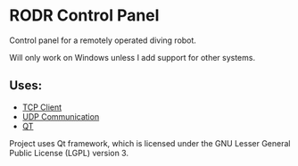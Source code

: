# RODR Control Panel
Control panel for a remotely operated diving robot.

Will only work on Windows unless I add support for other systems.

## Uses:
 - [TCP Client](https://github.com/ReQ1600/rodr-tcp-client)
 - [UDP Communication](https://github.com/ReQ1600/rodr-udp-communication)
 - [QT](https://www.qt.io/)


Project uses Qt framework, which is licensed under the GNU Lesser General Public License (LGPL) version 3.
